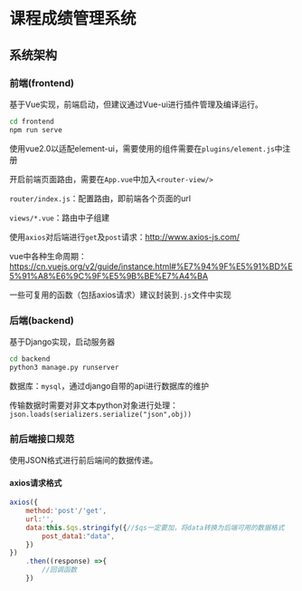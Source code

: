 # 课程成绩管理系统

## 系统架构

### 前端(frontend)

基于Vue实现，前端启动，但建议通过Vue-ui进行插件管理及编译运行。

```bash
cd frontend
npm run serve
```

使用vue2.0以适配element-ui，需要使用的组件需要在`plugins/element.js`中注册

开启前端页面路由，需要在`App.vue`中加入`<router-view/>`

`router/index.js`：配置路由，即前端各个页面的url

`views/*.vue`：路由中子组建

使用`axios`对后端进行`get`及`post`请求：http://www.axios-js.com/

vue中各种生命周期：https://cn.vuejs.org/v2/guide/instance.html#%E7%94%9F%E5%91%BD%E5%91%A8%E6%9C%9F%E5%9B%BE%E7%A4%BA

一些可复用的函数（包括axios请求）建议封装到`.js`文件中实现

### 后端(backend)

基于Django实现，启动服务器

```bash
cd backend
python3 manage.py runserver
```

数据库：`mysql`，通过django自带的api进行数据库的维护

传输数据时需要对非文本python对象进行处理：`json.loads(serializers.serialize("json",obj))`

### 前后端接口规范

使用JSON格式进行前后端间的数据传递。

#### axios请求格式

```javascript
axios({
    method:'post'/'get',
    url:'',
    data:this.$qs.stringify({//$qs一定要加，将data转换为后端可用的数据格式
        post_data1:"data",
    })
})
    .then((response) =>{
   		//回调函数
	})
```

